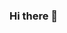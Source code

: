 ### Hi there 👋

<!--
**prajapatimehul/prajapatimehul** is a ✨ _special_ ✨ repository because its `README.md` (this file) appears on your GitHub profile.

MERN Stack Developer,playing with DevOps, enthusiastic learner, Warren buffet believer

- 🔭 I’m currently working as a MERN stack developer
- 🌱 I’m currently learning DevOps
- 👯 I’m looking to collaborate on Frontity
- 🤔 I’m looking for help with Cloudformation Stack
- 💬 Ask me about JAMSTACK 
- 📫 How to reach me: mehulprajapati85345@gmail.com
- 😄 Pronouns: 
- ⚡ Fun fact: i love bodybuilding
-->

